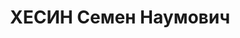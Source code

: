 ---
title: ХЕСИН Семен Наумович
description: 1899 г.р., член партии 1927 года, начальник торгово-эксплутационного
  отдела Азово-Черноморского краевого совета "Динамо". 28.07.1937г. исключен Ленинским
  РК по политическим мотивам. Арестован и 11.12.1937г. осужден Военной коллегией Верховного
  суда СССР. Военная коллегия 24.11.1956г. отменила приговор. В партии восстановлен.
---